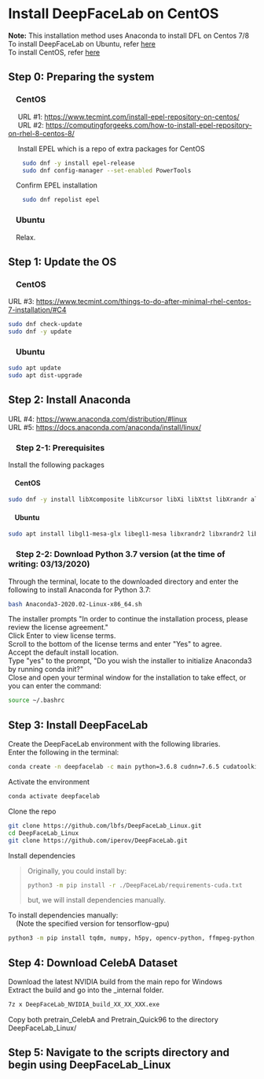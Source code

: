 # Install DeepFaceLab on CentOS
**Note:** This installation method uses Anaconda to install DFL on Centos 7/8  
To install DeepFaceLab on Ubuntu, refer [here](README_Ubuntu.md)  
To install CentOS, refer [here](install_CentOS.md)

## Step 0: Preparing the system

###     CentOS
     URL #1: https://www.tecmint.com/install-epel-repository-on-centos/  
     URL #2: https://computingforgeeks.com/how-to-install-epel-repository-on-rhel-8-centos-8/

     Install EPEL which is a repo of extra packages for CentOS
```sh
    sudo dnf -y install epel-release
    sudo dnf config-manager --set-enabled PowerTools
```

    Confirm EPEL installation
```sh
    sudo dnf repolist epel
```
###     Ubuntu
    Relax.

## Step 1: Update the OS

###     CentOS
URL #3: https://www.tecmint.com/things-to-do-after-minimal-rhel-centos-7-installation/#C4  
```sh
sudo dnf check-update
sudo dnf -y update
```  

###     Ubuntu
```sh
sudo apt update
sudo apt dist-upgrade
```

## Step 2: Install Anaconda
URL #4: https://www.anaconda.com/distribution/#linux  
URL #5: https://docs.anaconda.com/anaconda/install/linux/

###     Step 2-1: Prerequisites
Install the following packages  

####     CentOS
```sh
sudo dnf -y install libXcomposite libXcursor libXi libXtst libXrandr alsa-lib mesa-libEGL libXdamage mesa-libGL libXScrnSaver
```

####     Ubuntu
```sh
sudo apt install libgl1-mesa-glx libegl1-mesa libxrandr2 libxrandr2 libxss1 libxcursor1 libxcomposite1 libasound2 libxi6 libxtst6
```

###     Step 2-2: Download Python 3.7 version (at the time of writing: 03/13/2020)
Through the terminal, locate to the downloaded directory and enter the following to install Anaconda for Python 3.7:
```sh
bash Anaconda3-2020.02-Linux-x86_64.sh
```
The installer prompts "In order to continue the installation process, please review the license agreement."  
Click Enter to view license terms.  
Scroll to the bottom of the license terms and enter "Yes" to agree.  
Accept the default install location.  
Type "yes" to the prompt, "Do you wish the installer to initialize Anaconda3 by running conda init?"  
Close and open your terminal window for the installation to take effect, or you can enter the command:  
```sh
source ~/.bashrc
```


## Step 3: Install DeepFaceLab
Create the DeepFaceLab environment with the following libraries.  
Enter the following in the terminal:  
```sh
conda create -n deepfacelab -c main python=3.6.8 cudnn=7.6.5 cudatoolkit=10.0.130
```

Activate the environment  
```sh
conda activate deepfacelab
```

Clone the repo
```sh
git clone https://github.com/lbfs/DeepFaceLab_Linux.git
cd DeepFaceLab_Linux
git clone https://github.com/iperov/DeepFaceLab.git
```

Install dependencies
> Originally, you could install by:
> ```sh
> python3 -m pip install -r ./DeepFaceLab/requirements-cuda.txt  
> ```
> but, we will install dependencies manually.  

To install dependencies manually:  
    (Note the specified version for tensorflow-gpu)
```sh
python3 -m pip install tqdm, numpy, h5py, opencv-python, ffmpeg-python, scikit-image, scipy, colorama, tensorflow-gpu==1.13.2
```


## Step 4: Download CelebA Dataset
Download the latest NVIDIA build from the main repo for Windows  
Extract the build and go into the _internal folder. 
```sh
7z x DeepFaceLab_NVIDIA_build_XX_XX_XXX.exe
```
Copy both pretrain_CelebA and Pretrain_Quick96 to the directory DeepFaceLab_Linux/


## Step 5: Navigate to the scripts directory and begin using DeepFaceLab_Linux

